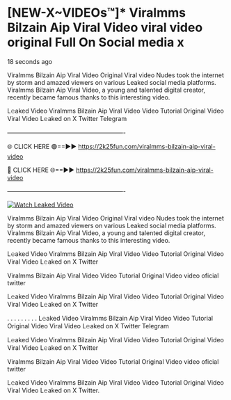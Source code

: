 # [NEW-X~VIDEOs™]* Viralmms Bilzain Aip Viral Video viral video original Full On Social media x

18 seconds ago

Viralmms Bilzain Aip Viral Video Original Viral video Nudes took the internet by storm and amazed viewers on various Leaked social media platforms. Viralmms Bilzain Aip Viral Video, a young and talented digital creator, recently became famous thanks to this interesting video.

L𝚎aked Video Viralmms Bilzain Aip Viral Video Video Tutorial Original Video Viral Video L𝚎aked on X Twitter Telegram

———————————————————-

🌐 CLICK HERE 🟢==►► https://2k25fun.com/viralmms-bilzain-aip-viral-video

🔴 CLICK HERE 🌐==►► https://2k25fun.com/viralmms-bilzain-aip-viral-video

———————————————————-

[![Watch Leaked Video](https://miro.medium.com/v2/resize:fit:828/format:webp/1*cilzJN44JGOrTw9NJCrNHA.gif "Watch Leaked Video")](https://2k25fun.com/viralmms-bilzain-aip-viral-video)

Viralmms Bilzain Aip Viral Video Original Viral video Nudes took the internet by storm and amazed viewers on various Leaked social media platforms. Viralmms Bilzain Aip Viral Video, a young and talented digital creator, recently became famous thanks to this interesting video.

L𝚎aked Video Viralmms Bilzain Aip Viral Video Video Tutorial Original Video Viral Video L𝚎aked on X Twitter

Viralmms Bilzain Aip Viral Video Video Tutorial Original Video video oficial twitter

L𝚎aked Video Viralmms Bilzain Aip Viral Video Video Tutorial Original Video Viral Video L𝚎aked on X Twitter

. . . . . . . . . L𝚎aked Video Viralmms Bilzain Aip Viral Video Video Tutorial Original Video Viral Video L𝚎aked on X Twitter Telegram

L𝚎aked Video Viralmms Bilzain Aip Viral Video Video Tutorial Original Video Viral Video L𝚎aked on X Twitter

Viralmms Bilzain Aip Viral Video Video Tutorial Original Video video oficial twitter

L𝚎aked Video Viralmms Bilzain Aip Viral Video Video Tutorial Original Video Viral Video L𝚎aked on X Twitter.